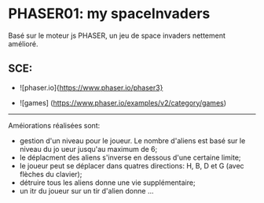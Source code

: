 # PHASER01: my spaceInvaders

Basé sur le moteur js PHASER, un jeu de space invaders nettement amélioré.

## SCE:
 - ![phaser.io]{https://www.phaser.io/phaser3}
 
 - ![games] (https://www.phaser.io/examples/v2/category/games)

----
Améiorations réalisées sont:
 - gestion d'un  niveau pour le joueur.
Le nombre d'aliens est basé sur le niveau du jo ueur jusqu'au maximum de 6; 
 - le déplacment des aliens s'inverse en dessous d'une certaine limite;
 - le joueur peut se déplacer dans quatres directions: H, B, D et G (avec flèches du clavier);
 - détruire tous les aliens donne une vie supplémentaire;
 - un itr du joueur sur un tir d'alien donne ...
 
 
